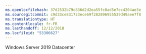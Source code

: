 ```yaml
---
ms.openlocfilehash: 37d2532b79c836d2d2ea55fc0ad5e7ec4204ae3e
ms.sourcegitcommit: c9d33ce831723ece69f282896955539d49aee7f8
ms.translationtype: HT
ms.contentlocale: fr-FR
ms.lasthandoff: 12/12/2018
ms.locfileid: "53306627"
---
```

Windows Server 2019 Datacenter

